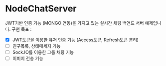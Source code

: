 # NodeChatServer

JWT기반 인증 기능 (MONGO 연동)을 가지고 있는 실시간 채팅 백앤드 서버 예제입니다.
구현 목표 :

- [x] JWT토큰을 이용한 유저 인증 기능 (Access토큰, Refresh토큰 분리)
- [ ] 친구목록, 상태매세지 기능
- [ ] Sock.IO를 이용한 그룹 채팅 기능
- [ ] 이미지 전송 기능
